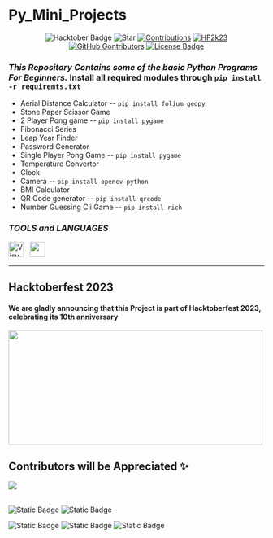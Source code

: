 # Py_Mini_Projects  

<div align="center">

<img src="https://img.shields.io/badge/Hacktoberfest-2023-blue" alt="Hacktober Badge"/>
 <img src="https://img.shields.io/static/v1?label=%F0%9F%8C%9F&message=If you like it&color=800080" alt="Star"/>
 <a href="https://github.com/InvisiblePro/" ><img src="https://img.shields.io/badge/Contributions-Welcome-violet.svg?logo=github" alt="Contributions" /></a>
 <a href="https://github.com/InvisiblePro/" ><img src="https://img.shields.io/badge/Hacktoberfest--Accepted-blue" alt="HF2k23" /></a>
 
 
 <a href="https://github.com/InvisiblePro/Py_Mini_Projects/graphs/contributors">
 <img alt="GitHub Gontributors" src="https://img.shields.io/github/contributors/InvisiblePro/Py_Mini_Projects?color=00008b"></a>
 <a href="https://github.com/InvisiblePro/Py_Mini_Projects/blob/master/LICENSE"><img src="https://img.shields.io/github/license/InvisiblePro/Py_Mini_Projects?color=00bfff" alt="License Badge"/></a>

</div>


### _This Repository Contains some of the basic Python Programs For Beginners._ Install all required modules through `pip install -r requiremts.txt`


- Aerial Distance Calculator -- `pip install folium geopy`
- Stone Paper Scissor Game
- 2 Player Pong game -- `pip install pygame`
- Fibonacci Series
- Leap Year Finder
- Password Generator
- Single Player Pong Game -- `pip install pygame`
- Temperature Convertor 
- Clock
- Camera -- `pip install opencv-python`
- BMI Calculator
- QR Code generator -- `pip install qrcode`
- Number Guessing Cli Game -- `pip install rich`

### *TOOLS and LANGUAGES* 

[<img alt="Visual Studio Code" src="https://cdn.icon-icons.com/icons2/2107/PNG/512/file_type_vscode_icon_130084.png" width="30px" />](https://code.visualstudio.com/) &nbsp;  [<img src="https://cdn.iconscout.com/icon/free/png-256/python-3521655-2945099.png" width="30px" />](https://www.python.org/)

<hr>

## Hacktoberfest 2023
#### We are gladly announcing that this Project is part of Hacktoberfest 2023, celebrating its 10th anniversary
<img src="https://hacktoberfest.com/_next/static/media/opengraph.e5fafe07.png" width=500 height="225"/>

## Contributors will be Appreciated ✨

<a href="https://github.com/InvisiblePro/CV_Projects/graphs/contributors">
  <img src="https://contrib.rocks/image?repo=InvisiblePro/Py_Mini_Projects" />
</a>


<br>
<br/>


![Static Badge](https://img.shields.io/badge/Language-Python-blue?logo=python)
![Static Badge](https://img.shields.io/badge/Hacktoberfest--Accepted-cyan)


![Static Badge](https://img.shields.io/badge/Owner-InvisiblePro-purple?logo=github)
![Static Badge](https://img.shields.io/badge/Collaborator-Idhant--6-lightblue?logo=github)
![Static Badge](https://img.shields.io/badge/Collaborator-MrB141107-lightblue?logo=github)

